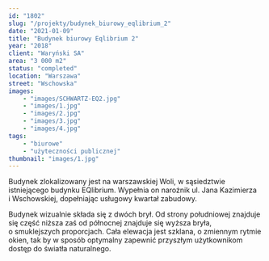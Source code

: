 ```yaml
---
id: "1802"
slug: "/projekty/budynek_biurowy_eqlibrium_2"
date: "2021-01-09"
title: "Budynek biurowy Eqlibrium 2"
year: "2018"
client: "Waryński SA"
area: "3 000 m2"
status: "completed"
location: "Warszawa"
street: "Wschowska"
images: 
    - "images/SCHWARTZ-EQ2.jpg"
    - "images/1.jpg"
    - "images/2.jpg"
    - "images/3.jpg"
    - "images/4.jpg"    
tags: 
    - "biurowe"
    - "użyteczności publicznej"
thumbnail: "images/1.jpg"
---
```

Budynek zlokalizowany jest na warszawskiej Woli, w sąsiedztwie istniejącego budynku EQlibrium. Wypełnia on narożnik ul. Jana Kazimierza i Wschowskiej, dopełniając usługowy kwartał zabudowy.


Budynek wizualnie składa się z dwóch brył. Od strony południowej znajduje się część niższa zaś od północnej znajduje się wyższa bryła, o smuklejszych proporcjach. Cała elewacja jest szklana, o zmiennym rytmie okien, tak by w sposób optymalny zapewnić przyszłym użytkownikom dostęp do światła naturalnego.

